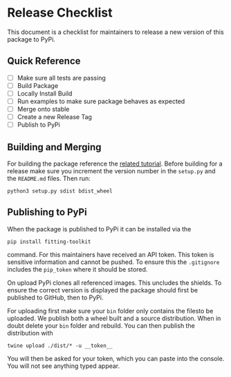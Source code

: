 # Release Checklist

This document is a checklist for maintainers to release a new version of this package to PyPi.

## Quick Reference
- [ ] Make sure all tests are passing
- [ ] Build Package
- [ ] Locally Install Build
- [ ] Run examples to make sure package behaves as expected
- [ ] Merge onto stable
- [ ] Create a new Release Tag
- [ ] Publish to PyPi

## Building and Merging

For building the package reference the [related tutorial](./build_package.md). Before building for a release make sure you increment the version number in the `setup.py` and the `README.md` files. Then run:
```
python3 setup.py sdist bdist_wheel
```

## Publishing to PyPi

When the package is published to PyPi it can be installed via the 
```
pip install fitting-toolkit
```
command. For this maintainers have received an API token. This token is sensitive information and cannot be pushed. To ensure this the `.gitignore` includes the `pip_token` where it should be stored.

On upload PyPi clones all referenced images. This uncludes the shields. To ensure the correct version is displayed the package should first be published to GitHub, then to PyPi.

For uploading first make sure your `bin` folder only contains the filesto be uploaded. We publish both a wheel built and a source distribution. When in doubt delete your `bin` folder and rebuild. You can then publish the distribution with
```
twine upload ./dist/* -u __token__
``` 

You will then be asked for your token, which you can paste into the console. You will not see anything typed appear.
